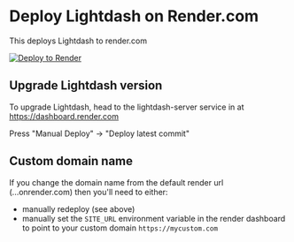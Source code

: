 # Deploy Lightdash on Render.com

This deploys Lightdash to render.com

<a href="https://render.com/deploy?repo=https://github.com/lightdash/lightdash-deploy-render">
  <img src="https://render.com/images/deploy-to-render-button.svg" alt="Deploy to Render">
</a>

## Upgrade Lightdash version

To upgrade Lightdash, head to the lightdash-server service in at https://dashboard.render.com

Press "Manual Deploy" -> "Deploy latest commit"

## Custom domain name

If you change the domain name from the default render url (...onrender.com) then you'll need
to either:

* manually redeploy (see above)
* manually set the `SITE_URL` environment variable in the render dashboard to point to your custom domain `https://mycustom.com`
